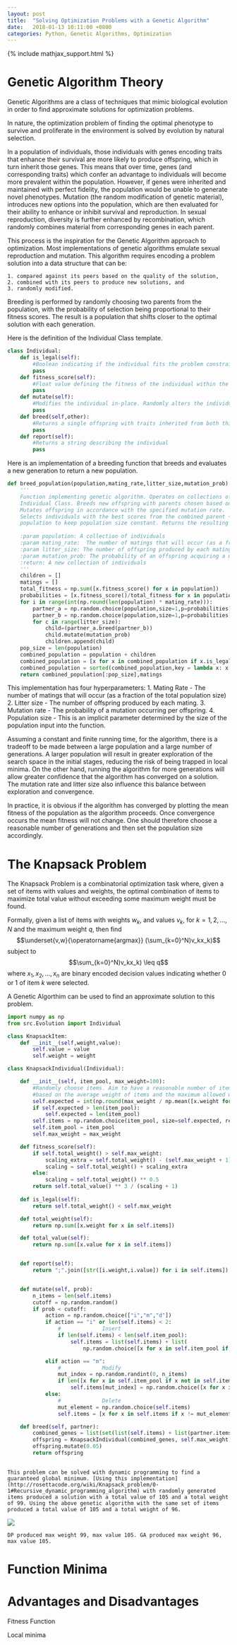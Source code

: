 ```yaml
---
layout: post
title:  "Solving Optimization Problems with a Genetic Algorithm"
date:   2018-01-13 10:11:00 +0800
categories: Python, Genetic Algorithms, Optimization
---
```


{% include mathjax_support.html %}

# Genetic Algorithm Theory

Genetic Algorithms are a class of techniques that mimic biological evolution in order to find approximate solutions for optimization problems.

In nature, the optimization problem of finding the optimal phenotype to survive and proliferate in the environment is solved by evolution by natural selection. 

In a population of individuals, those individuals with genes encoding traits that enhance their survival are more likely to produce offspring, which in turn inherit those genes. This means that over time, genes (and corresponding traits) which confer an advantage to individuals will become more prevalent within the population. However, if genes were inherited and maintained with perfect fidelity, the population would be unable to generate novel phenotypes. Mutation (the random modification of genetic material), introduces new options into the population, which are then evaluated for their ability to enhance or inhibit survival and reproduction. In sexual reproduction, diversity is further enhanced by recombination, which randomly combines material from corresponding genes in each parent.


This process is the inspiration for the Genetic Algorithm approach to optimization. Most implementations of genetic algorithms emulate sexual reproduction and mutation.
This algorithm requires encoding a problem solution into a data structure that can be: 

    1. compared against its peers based on the quality of the solution,
    2. combined with its peers to produce new solutions, and
    3. randomly modified.
    

Breeding is performed by randomly choosing two parents from the population, with the probability of selection being proportional to their fitness scores. The result is a population that shifts closer to the optimal solution with each generation.

Here is the definition of the Individual Class template.

```python
class Individual:
    def is_legal(self):
        #Boolean indicating if the individual fits the problem constraints
        pass
    def fitness_score(self):
        #Float value defining the fitness of the individual within the problem constraints. Higher is better
        pass
    def mutate(self):
        #Modifies the individual in-place. Randomly alters the individuals properties.
        pass
    def breed(self,other):
        #Returns a single offspring with traits inherited from both this object and the other object.
        pass
    def report(self):
        #Returns a string describing the individual
        pass

```

Here is an implementation of a breeding function that breeds and evaluates a new generation to return a new population.

```python
def breed_population(population,mating_rate,litter_size,mutation_prob):
    '''
    Function implementing genetic algorithm. Operates on collections of objects subclassed from the 
    Individual Class. Breeds new offspring with parents chosen based on their fitness scores.
    Mutates offspring in accordance with the specified mutation rate. 
    Selects individuals with the best scores from the combined parent + offspring 
    population to keep population size constant. Returns the resulting collection of individuals.
    
    :param population: A collection of individuals
    :param mating_rate:  The number of matings that will occur (as a fraction of the total population size)
    :param litter_size: The number of offspring produced by each mating
    :param mutation_prob: The probability of an offspring acquiring a mutation
    :return: A new collection of individuals 
    '''
    children = []
    matings = []
    total_fitness = np.sum([x.fitness_score() for x in population])
    probabilities = [x.fitness_score()/total_fitness for x in population]
    for i in range(int(np.round(len(population) * mating_rate))):
        partner_a = np.random.choice(population,size=1,p=probabilities)[0]
        partner_b = np.random.choice(population,size=1,p=probabilities)[0]
        for c in range(litter_size):
            child=(partner_a.breed(partner_b))
            child.mutate(mutation_prob)
            children.append(child)
    pop_size = len(population)
    combined_population = population + children
    combined_population = [x for x in combined_population if x.is_legal()]
    combined_population = sorted(combined_population,key = lambda x: x.fitness_score(),reverse=True)
    return combined_population[:pop_size],matings


```
This implementation has four hyperparameters:
    1. Mating Rate - The number of matings that will occur (as a fraction of the total population size)
    2. Litter size - The number of offspring produced by each mating.
    3. Mutation rate - The probability of a mutation occurring per offspring.
    4. Population size - This is an implicit parameter determined by the size of the population input into the function.

Assuming a constant and finite running time, for the algorithm, there is a tradeoff to be made between a large population and a large number of generations. A larger population will result in greater exploration of the search space in the initial stages, reducing the risk of being trapped in local minima. On the other hand, running the algorithm for more generations will allow greater confidence that the algorithm has converged on a solution. The mutation rate and litter size also influence this balance between exploration and convergence.

In practice, it is obvious if the algorithm has converged by plotting the mean fitness of the population as the algorithm proceeds. Once convergence occurs the mean fitness will not change. One should therefore choose a reasonable number of generations and then set the population size accordingly.

# The Knapsack Problem

The Knapsack Problem is a combinatorial optimization task where, given a set of items with values and weights, the optimal combination of items to maximize total value without exceeding some maximum weight must be found.

Formally, given a list of items with weights $w_k$, and values $v_k$, for $k = 1,2,...,N$ and the maximum weight $q$, then find 
$$\underset{v,w}{\operatorname{argmax}} (\sum_{k=0}^N)v_kx_k)$$ subject to $$\sum_{k=0}^N)v_kx_k) \leq q$$ where $x_1,x_2,...,x_n$ are binary encoded decision values indicating whether 0 or 1 of item $k$ were selected.

A Genetic Algorthim can be used to find an approximate solution to this problem.


```python
import numpy as np
from src.Evolution import Individual

class KnapsackItem:
    def __init__(self,weight,value):
        self.value = value
        self.weight = weight

class KnapsackIndividual(Individual):

	def __init__(self, item_pool, max_weight=100):
    	#Randomly choose items. Aim to have a reasonable number of items 
        #based on the average weight of items and the maximum allowed weight.
        self.expected = int(np.round(max_weight / np.mean([x.weight for x in item_pool])))
        if self.expected > len(item_pool):
            self.expected = len(item_pool)
        self.items = np.random.choice(item_pool, size=self.expected, replace=False)
        self.item_pool = item_pool
        self.max_weight = max_weight

    def fitness_score(self):
        if self.total_weight() > self.max_weight:
            scaling_extra = self.total_weight() - (self.max_weight + 1)  # penalize being overweight
            scaling = self.total_weight() + scaling_extra
        else:
            scaling = self.total_weight() ** 0.5
        return self.total_value() ** 3 / (scaling + 1)
        
    def is_legal(self):
        return self.total_weight() < self.max_weight

    def total_weight(self):
        return np.sum([x.weight for x in self.items])

    def total_value(self):
        return np.sum([x.value for x in self.items])


    def report(self):
        return ";".join([str([i.weight,i.value]) for i in self.items])


    def mutate(self, prob):
        n_items = len(self.items)
        cutoff = np.random.random()
        if prob < cutoff:
            action = np.random.choice(["i","m","d"])
            if action == "i" or len(self.items) < 2:
                #             Insert
                if len(self.items) < len(self.item_pool):
                    self.items = list(self.items) + list(
                        np.random.choice([x for x in self.item_pool if x not in self.items], size=1))

            elif action == "m":
                #             Modify
                mut_index = np.random.randint(0, n_items)
                if len([x for x in self.item_pool if x not in self.items]) > 0:
                    self.items[mut_index] = np.random.choice([x for x in self.item_pool if x not in self.items])
            else:
                #             Delete
                mut_element = np.random.choice(self.items)
                self.items = [x for x in self.items if x != mut_element]

    def breed(self, partner):
        combined_genes = list(set(list(self.items) + list(partner.items)))
        offspring = KnapsackIndividual(combined_genes, self.max_weight)
        offspring.mutate(0.05)
        return offspring
        
   ```

    This problem can be solved with dynamic programming to find a guaranteed global minimum. [Using this implementation](http://rosettacode.org/wiki/Knapsack_problem/0-1#Recursive_dynamic_programming_algorithm) with randomly generated items produced a solution with a total value of 105 and a total weight of 99. Using the above genetic algorithm with the same set of items produced a total value of 105 and a total weight of 96.
   ![](https://github.com/jlln/jlln.github.io/raw/master/images/GA/DP%20Knapsack%20Solution.png)


   
    DP produced max weight 99, max value 105. GA produced max weight 96, max value 105.
   
   # Function Minima
   
   # Advantages and Disadvantages
   
   Fitness Function
   
   
   Local minima





